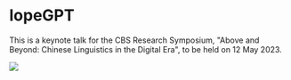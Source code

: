 
# lopeGPT

This is a keynote talk for the CBS Research Symposium, "Above and Beyond: Chinese Linguistics in the Digital Era", to be held on 12 May 2023.

![](http://www.cbs.polyu.edu.hk/sympo2023/images/banner_v1.jpg)
